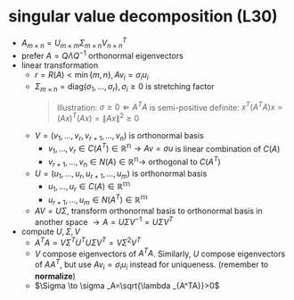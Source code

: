 # singular value decomposition (L30)
- $A_{m\times n}=U_{m\times m}\Sigma _{m\times n}V_{n\times n}^T$
- prefer $A=Q\Lambda Q^{-1}$ orthonormal eigenvectors
- linear transformation
    - $r=R(A)<\min{\{m,n\}}, Av_i=\sigma _iu_i$
    - $\Sigma _{m\times n}=\mathrm{diag}(\sigma _1,\dots ,\sigma _r),\sigma _i\ge 0$ is stretching factor
        > illustration: $\sigma \ge 0\Leftarrow A^TA$ is semi-positive definite: $x^T(A^TA)x=(Ax)^T(Ax)=\| Ax\|^2\ge 0$
    - $V=(v_1,\dots ,v_r,v_{r+1},\dots ,v_n)$ is orthonormal basis
        - $v_1,\dots ,v_r\in C(A^T)\in \mathbb{R^n}\to Av=\sigma u$ is linear combination of $C(A)$
        - $v_{r+1},\dots ,v_n\in N(A)\in \mathbb{R^n}\to$ orthogonal to $C(A^T)$
    - $U=(u_1,\dots ,u_r,u_{r+1},\dots ,u_m)$ is orthonormal basis
        - $u_1,\dots ,u_r\in C(A)\in \mathbb{R^m}$
        - $u_{r+1},\dots ,u_m\in N(A^T)\in \mathbb{R^m}$
    - $AV=U\Sigma$, transform orthonormal basis to orthonormal basis in another space $\to A=U\Sigma V^{-1}=U\Sigma V^T$
- compute $U,\Sigma ,V$
    - $A^TA=V\Sigma ^TU^TU\Sigma V^T=V\Sigma ^2V^T$
    - $V$ compose eigenvectors of $A^TA$. Similarly, $U$ compose eigenvectors of $AA^T$, but use $Av_i=\sigma _iu_i$ instead for uniqueness. (remember to **normalize**)
    - $\Sigma \to \sigma _A=\sqrt{\lambda _{A^TA}}>0$

